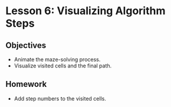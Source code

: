 # Lesson 6: Visualizing Algorithm Steps

## Objectives
- Animate the maze-solving process.
- Visualize visited cells and the final path.

## Homework
- Add step numbers to the visited cells.